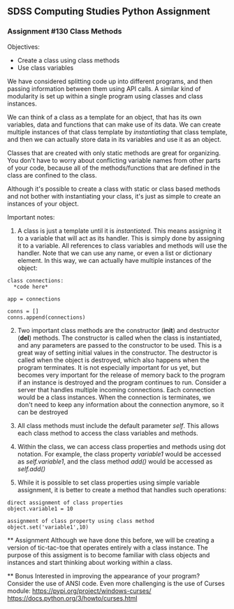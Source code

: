 ## SDSS Computing Studies Python Assignment
### Assignment #130 Class Methods

Objectives:
* Create a class using class methods
* Use class variables

We have considered splitting code up into different programs, and then passing information between them using API calls.  A similar kind of modularity is set up within a single program using classes and class instances.

We can think of a class as a template for an object, that has its own variables, data and functions that can make use of its data.  We can create multiple instances of that class template by *instantiating* that class template, and then we can actually store data in its variables and use it as an object.

Classes that are created with only static methods are great for organizing.  You don't have to worry about conflicting variable names from other parts of your code, because all of the methods/functions that are defined in the class are confined to the class.

Although it's possible to create a class with static or class based methods and not bother with instantiating your class, it's just as simple to create an instances of your object.

Important notes:

1. A class is just a template until it is *instantiated*. This means assigning it to a variable that will act as its handler.  This is simply done by assigning it to a variable.  All references to class variables and methods will use the handler.  Note that we can use any name, or even a list or dictionary element.  In this way, we can actually have multiple instances of the object:
```
class connections:
  *code here*

app = connections

conns = []
conns.append(connections)
```

2. Two important class methods are the constructor (__init__) and destructor (__del__) methods.  The constructor is called when the class is instantiated, and any parameters are passed to the constructor to be used.  This is a great way of setting initial values in the constructor.  The destructor is called when the object is destroyed, which also happens when the program terminates. It is not especially important for us yet, but becomes very important for the release of memory back to the program if an instance is destroyed and the program continues to run.  Consider a server that handles multiple incoming connections. Each connection would be a class instances.  When the connection is terminates, we don't need to keep any information about the connection anymore, so it can be destroyed

3.  All class methods must include the default parameter *self*.  This allows each class method to access the class variables and methods.

4.  Within the class, we can access class properties and methods using dot notation.  For example, the class property *variable1* would be accessed as *self.variable1*, and the class method *add()* would be accessed as *self.add()*

5.  While it is possible to set class properties using simple variable assignment, it is better to create a method that handles such operations:
```
direct assignment of class properties
object.variable1 = 10
```
```
assignment of class property using class method
object.set('variable1',10)
```

** Assignment
Although we have done this before, we will be creating a version of tic-tac-toe that operates entirely with a class instance.  The purpose of this assigment is to become familiar with class objects and instances and start thinking about working within a class.

** Bonus
Interested in improving the appearance of your program? Consider the use of ANSI code.
Even more challenging is the use of Curses module:
https://pypi.org/project/windows-curses/
https://docs.python.org/3/howto/curses.html

